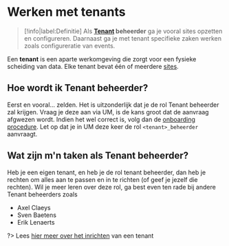 # Werken met tenants

> [!info|label:Definitie]
> Als **[Tenant](/common/content/concept-tenant) beheerder** ga je vooral sites opzetten en configureren. Daarnaast ga je met tenant specifieke zaken werken zoals configureratie van events.

Een **tenant** is een aparte werkomgeving die zorgt voor een fysieke scheiding van data. Elke tenant bevat één of meerdere [sites](/common/content/concepts?id=multi-site).


## Hoe wordt ik Tenant beheerder?
Eerst en vooral... zelden. Het is uitzonderlijk dat je de rol Tenant beheerder zal krijgen. Vraag je deze aan via UM, is de kans groot dat de aanvraag afgwezen wordt. Indien het wel correct is, volg dan de [onboarding procedure](/redactie/content/toegang-aanvragen). Let op dat je in UM deze keer de rol `<tenant>_beheerder` aanvraagt.


## Wat zijn m'n taken als Tenant beheerder?
Heb je een eigen tenant, en heb je de rol tenant beheerder, dan heb je rechten om alles aan te passen en in te richten (of geef je jezelf die rechten). 
Wil je meer leren over deze rol, ga best even ten rade bij andere Tenant beheerders zoals
* Axel Claeys
* Sven Baetens
* Erik Lenaerts

?> Lees [hier meer over het inrichten](/redactie/content/inrichten-tenants) van een tenant